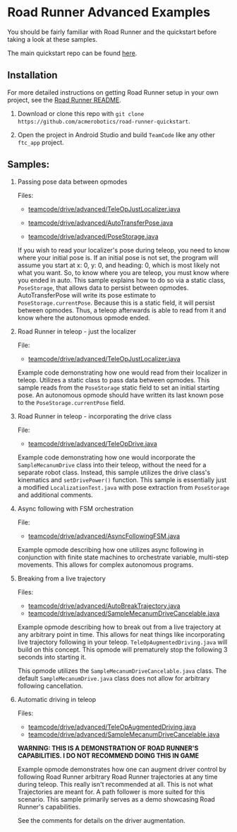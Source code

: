 # Road Runner Advanced Examples

You should be fairly familiar with Road Runner and the quickstart before taking a look at these samples.

The main quickstart repo can be found [here](https://github.com/acmerobotics/road-runner).

## Installation

For more detailed instructions on getting Road Runner setup in your own project, see the [Road Runner README](https://github.com/acmerobotics/road-runner#core).

1. Download or clone this repo with `git clone https://github.com/acmerobotics/road-runner-quickstart`.

1. Open the project in Android Studio and build `TeamCode` like any other `ftc_app` project.

## Samples:

1. Passing pose data between opmodes

    Files:
    - [teamcode/drive/advanced/TeleOpJustLocalizer.java](TeamCode/src/main/java/org/firstinspires/ftc/teamcode/drive/advanced/TeleOpJustLocalizer.java)
        
    - [teamcode/drive/advanced/AutoTransferPose.java](TeamCode/src/main/java/org/firstinspires/ftc/teamcode/drive/advanced/AutoTransferPose.java)
        
    - [teamcode/drive/advanced/PoseStorage.java](TeamCode/src/main/java/org/firstinspires/ftc/teamcode/drive/advanced/PoseStorage.java)

    If you wish to read your localizer's pose during teleop, you need to know where your initial
    pose is. If an initial pose is not set, the program will assume you start at x: 0, y: 0, and
    heading: 0, which is most likely not what you want. So, to know where you are teleop, you must
    know where you ended in auto. This sample explains how to do so via a static class,
    `PoseStorage`, that allows data to persist between opmodes. AutoTransferPose will write its
    pose estimate to `PoseStorage.currentPose`. Because this is a static field, it will persist
    between opmodes. Thus, a teleop afterwards is able to read from it and know where the autonomous
    opmode ended.

2. Road Runner in teleop - just the localizer
    
    File:
    - [teamcode/drive/advanced/TeleOpJustLocalizer.java](TeamCode/src/main/java/org/firstinspires/ftc/teamcode/drive/advanced/TeleOpJustLocalizer.java)

    Example code demonstrating how one would read from their localizer in teleop. Utilizes a static
    class to pass data between opmodes. This sample reads from the `PoseStorage` static field to set
    an initial starting pose. An autonomous opmode should have written its last known pose to
    the `PoseStorage.currentPose` field. 

3. Road Runner in teleop - incorporating the drive class
   
   File:
   - [teamcode/drive/advanced/TeleOpDrive.java](TeamCode/src/main/java/org/firstinspires/ftc/teamcode/drive/advanced/TeleOpDrive.java)

    Example code demonstrating how one would incorporate the `SampleMecanumDrive` class into their
    teleop, without the need for a separate robot class. Instead, this sample utilizes the drive
    class's kinematics and `setDrivePower()` function. This sample is essentially just a modified
    `LocalizationTest.java` with pose extraction from `PoseStorage` and additional comments.
    
4. Async following with FSM orchestration

   File:
   - [teamcode/drive/advanced/AsyncFollowingFSM.java](TeamCode/src/main/java/org/firstinspires/ftc/teamcode/drive/advanced/AsyncFollowingFSM.java)

    Example opmode describing how one utilizes async following in conjunction with finite state
    machines to orchestrate variable, multi-step movements. This allows for complex autonomous
    programs.

5. Breaking from a live trajectory

   Files:
   - [teamcode/drive/advanced/AutoBreakTrajectory.java](TeamCode/src/main/java/org/firstinspires/ftc/teamcode/drive/advanced/AutoBreakTrajectory.java)
   - [teamcode/drive/advanced/SampleMecanumDriveCancelable.java](TeamCode/src/main/java/org/firstinspires/ftc/teamcode/drive/advanced/SampleMecanumDriveCancelable.java)

    Example opmode describing how to break out from a live trajectory at any arbitrary point in time.
    This allows for neat things like incorporating live trajectory following in your teleop.
    `TeleOpAugmentedDriving.java` will build on this concept. This opmode will prematurely stop the
    following 3 seconds into starting it.
    
    This opmode utilizes the `SampleMecanumDriveCancelable.java` class. The default
    `SampleMecanumDrive.java` class does not allow for arbitrary following cancellation.

6. Automatic driving in teleop

   Files:
   - [teamcode/drive/advanced/TeleOpAugmentedDriving.java](TeamCode/src/main/java/org/firstinspires/ftc/teamcode/drive/advanced/TeleOpAugmentedDriving.java)
   - [teamcode/drive/advanced/SampleMecanumDriveCancelable.java](TeamCode/src/main/java/org/firstinspires/ftc/teamcode/drive/advanced/SampleMecanumDriveCancelable.java)

    **WARNING: THIS IS A DEMONSTRATION OF ROAD RUNNER'S CAPABILITIES. I DO NOT RECOMMEND DOING THIS IN GAME**

    Example opmode demonstrates how one can augment driver control by following Road Runner
    arbitrary Road Runner trajectories at any time during teleop. This really isn't recommended at
    all. This is not what Trajectories are meant for. A path follower is more suited for this
    scenario. This sample primarily serves as a demo showcasing Road Runner's capabilities.
    
    See the comments for details on the driver augmentation.